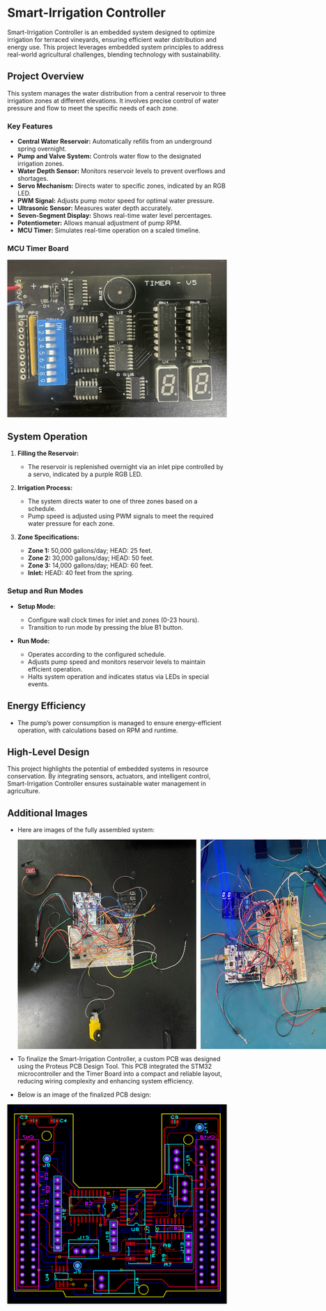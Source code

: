 # Smart-Irrigation Controller

Smart-Irrigation Controller is an embedded system designed to optimize irrigation for terraced vineyards, ensuring efficient water distribution and energy use. This project leverages embedded system principles to address real-world agricultural challenges, blending technology with sustainability.

## Project Overview

This system manages the water distribution from a central reservoir to three irrigation zones at different elevations. It involves precise control of water pressure and flow to meet the specific needs of each zone.

### Key Features

- **Central Water Reservoir:** Automatically refills from an underground spring overnight.
- **Pump and Valve System:** Controls water flow to the designated irrigation zones.
- **Water Depth Sensor:** Monitors reservoir levels to prevent overflows and shortages.
- **Servo Mechanism:** Directs water to specific zones, indicated by an RGB LED.
- **PWM Signal:** Adjusts pump motor speed for optimal water pressure.
- **Ultrasonic Sensor:** Measures water depth accurately.
- **Seven-Segment Display:** Shows real-time water level percentages.
- **Potentiometer:** Allows manual adjustment of pump RPM.
- **MCU Timer:** Simulates real-time operation on a scaled timeline.

### MCU Timer Board
<img width="810" alt="MCU Timer Board" src="https://github.com/Karnan123/Smart-Irrigation-Controller/blob/main/Timer_Board_Picture.jpg?raw=true">

## System Operation

1. **Filling the Reservoir:**
   - The reservoir is replenished overnight via an inlet pipe controlled by a servo, indicated by a purple RGB LED.

2. **Irrigation Process:**
   - The system directs water to one of three zones based on a schedule.
   - Pump speed is adjusted using PWM signals to meet the required water pressure for each zone.

3. **Zone Specifications:**
   - **Zone 1:** 50,000 gallons/day; HEAD: 25 feet.
   - **Zone 2:** 30,000 gallons/day; HEAD: 50 feet.
   - **Zone 3:** 14,000 gallons/day; HEAD: 60 feet.
   - **Inlet:** HEAD: 40 feet from the spring.

### Setup and Run Modes

- **Setup Mode:**
  - Configure wall clock times for inlet and zones (0-23 hours).
  - Transition to run mode by pressing the blue B1 button.

- **Run Mode:**
  - Operates according to the configured schedule.
  - Adjusts pump speed and monitors reservoir levels to maintain efficient operation.
  - Halts system operation and indicates status via LEDs in special events.

## Energy Efficiency

- The pump’s power consumption is managed to ensure energy-efficient operation, with calculations based on RPM and runtime.

## High-Level Design

This project highlights the potential of embedded systems in resource conservation. By integrating sensors, actuators, and intelligent control, Smart-Irrigation Controller ensures sustainable water management in agriculture.

## Additional Images
- Here are images of the fully assembled system:

   <div style="display: flex; gap: 10px;">
      <img width="410" alt="Fully Assembled Smart Irrigation Controller Image 1" src="https://github.com/Karnan123/Smart-Irrigation-Controller/blob/main/Fully_Assembled_Smart_Irrigation_Controller_1.jpg?raw=true">
      <img width="390" alt="Fully Assembled Smart Irrigation Controller Image 2" src="https://github.com/Karnan123/Smart-Irrigation-Controller/blob/main/Fully_Assembled_Smart_Irrigation_Controller_2.jpg?raw=true">
   </div>

-	To finalize the Smart-Irrigation Controller, a custom PCB was designed using the Proteus PCB Design Tool. This PCB integrated the STM32 microcontroller and the Timer Board into a compact and reliable layout, reducing wiring complexity and enhancing system efficiency.
-	Below is an image of the finalized PCB design:

<center>
   <img width="810" alt="PCB Design All Layers" src="https://github.com/Karnan123/Smart-Irrigation-Controller/blob/main/PCB_Design_All_Layers.PNG?raw=true">
</center>
